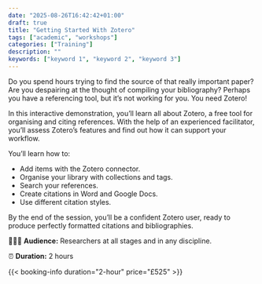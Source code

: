 ```yaml
---
date: "2025-08-26T16:42:42+01:00"
draft: true
title: "Getting Started With Zotero"
tags: ["academic", "workshops"]
categories: ["Training"] 
description: ""
keywords: ["keyword 1", "keyword 2", "keyword 3"] 
---
```


Do you spend hours trying to find the source of that really important paper? Are you despairing at the thought of compiling your bibliography? Perhaps you have a referencing tool, but it’s not working for you. You need Zotero! 

In this interactive demonstration, you’ll learn all about Zotero, a free tool for organising and citing references. With the help of an experienced facilitator, you’ll assess Zotero’s features and find out how it can support your workflow.

You’ll learn how to:

- Add items with the Zotero connector. 
- Organise your library with collections and tags. 
- Search your references. 
- Create citations in Word and Google Docs. 
- Use different citation styles. 

By the end of the session, you’ll be a confident Zotero user, ready to produce perfectly formatted citations and bibliographies. 

👩🏽‍🎓 **Audience:** Researchers at all stages and in any discipline.

⏰ **Duration:** 2 hours

{{< booking-info duration="2-hour" price="£525" >}}